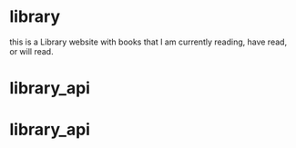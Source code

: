 # library
this is a Library website with books that I am currently reading, have read, or will read.
# library_api
# library_api
